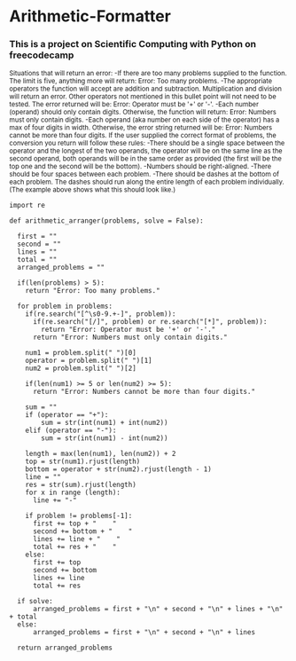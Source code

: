# Arithmetic-Formatter

### This is a project on Scientific Computing with Python on freecodecamp

<sup>Situations that will return an error:
-If there are too many problems supplied to the function. The limit is five, anything more will return: Error: Too many problems.
-The appropriate operators the function will accept are addition and subtraction. Multiplication and division will return an error. Other operators not mentioned in this bullet point will not need to be tested. The error returned will be: Error: Operator must be '+' or '-'.
-Each number (operand) should only contain digits. Otherwise, the function will return: Error: Numbers must only contain digits.
-Each operand (aka number on each side of the operator) has a max of four digits in width. Otherwise, the error string returned will be: Error: Numbers cannot be more than four digits.
If the user supplied the correct format of problems, the conversion you return will follow these rules:
-There should be a single space between the operator and the longest of the two operands, the operator will be on the same line as the second operand, both operands will be in the same order as provided (the first will be the top one and the second will be the bottom).
-Numbers should be right-aligned.
-There should be four spaces between each problem.
-There should be dashes at the bottom of each problem. The dashes should run along the entire length of each problem individually. (The example above shows what this should look like.)<sup/>

    import re

    def arithmetic_arranger(problems, solve = False):

      first = ""
      second = ""
      lines = ""
      total = ""
      arranged_problems = ""

      if(len(problems) > 5):
        return "Error: Too many problems."

      for problem in problems:
        if(re.search("[^\s0-9.+-]", problem)):
          if(re.search("[/]", problem) or re.search("[*]", problem)):
            return "Error: Operator must be '+' or '-'."
          return "Error: Numbers must only contain digits."

        num1 = problem.split(" ")[0]
        operator = problem.split(" ")[1]
        num2 = problem.split(" ")[2]

        if(len(num1) >= 5 or len(num2) >= 5):
          return "Error: Numbers cannot be more than four digits."

        sum = ""
        if (operator == "+"):
            sum = str(int(num1) + int(num2))
        elif (operator == "-"):
            sum = str(int(num1) - int(num2))

        length = max(len(num1), len(num2)) + 2
        top = str(num1).rjust(length)
        bottom = operator + str(num2).rjust(length - 1)
        line = ""
        res = str(sum).rjust(length)
        for x in range (length):
          line += "-"

        if problem != problems[-1]:
          first += top + "    "
          second += bottom + "    "
          lines += line + "    "
          total += res + "    "
        else:
          first += top 
          second += bottom 
          lines += line 
          total += res 

      if solve:
          arranged_problems = first + "\n" + second + "\n" + lines + "\n" + total
      else:
          arranged_problems = first + "\n" + second + "\n" + lines

      return arranged_problems
